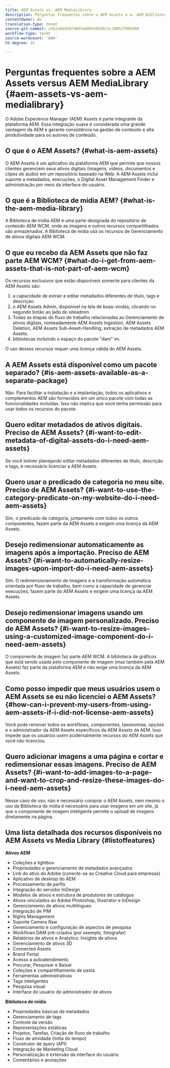 ```yaml
---
title: AEM Assets vs. AEM MediaLibrary
description: Perguntas frequentes sobre a AEM Assets e a. AEM Biblioteca de mídia, incluindo diferenças entre os dois.
contentOwner: AG
translation-type: tm+mt
source-git-commit: a3b2a66958fd8d3a68b450938c5c18053f00b998
workflow-type: tm+mt
source-wordcount: '694'
ht-degree: 3%

---
```



# Perguntas frequentes sobre a AEM Assets versus AEM MediaLibrary {#aem-assets-vs-aem-medialibrary}

O Adobe Experience Manager (AEM) Assets é parte integrante da plataforma AEM. Essa integração suave é considerada uma grande vantagem da AEM e garante consistência na gestão de conteúdo e alta produtividade para os autores de conteúdo.

## O que é o AEM Assets? {#what-is-aem-assets}

O AEM Assets é um aplicativo da plataforma AEM que permite que nossos clientes gerenciem seus ativos digitais (imagens, vídeos, documentos e clipes de áudio) em um repositório baseado na Web. A AEM Assets inclui suporte a metadados, execuções, o Digital Asset Management Finder e administração por meio da interface do usuário.

## O que é a Biblioteca de mídia AEM? {#what-is-the-aem-media-library}

A Biblioteca de mídia AEM é uma parte designada do repositório de conteúdo AEM WCM, onde as imagens e outros recursos compartilhados são armazenados. A Biblioteca de mídia usa os recursos de Gerenciamento de ativos digitais AEM WCM.

## O que eu recebo da AEM Assets que não faz parte AEM WCM? {#what-do-i-get-from-aem-assets-that-is-not-part-of-aem-wcm}

Os recursos exclusivos que estão disponíveis somente para clientes da AEM Assets são:

1. a capacidade de extrair e editar metadados diferentes de título, tags e descrição.
1. o AEM Assets Admin, disponível na tela de boas-vindas, clicando no segundo botão ao lado do siteadmin.
1. Todas as etapas do fluxo de trabalho relacionadas ao Gerenciamento de ativos digitais, nomeadamente AEM Assets Ingestion, AEM Assets Deletion, AEM Assets Sub-Asset-Handling, extração de metadados AEM Assets.
1. bibliotecas incluindo o espaço do pacote &quot;dam&quot; im.

O uso desses recursos requer uma licença válida do AEM Assets.

## A AEM Assets está disponível como um pacote separado? {#is-aem-assets-available-as-a-separate-package}

Não. Para facilitar a instalação e a implantação, todos os aplicativos e complementos AEM são fornecidos em um único pacote com todas as funcionalidades incluídas. Isso não implica que você tenha permissão para usar todos os recursos do pacote.

## Quero editar metadados de ativos digitais. Preciso de AEM Assets? {#i-want-to-edit-metadata-of-digital-assets-do-i-need-aem-assets}

Se você estiver planejando editar metadados diferentes de título, descrição e tags, é necessário licenciar a AEM Assets.

## Quero usar o predicado de categoria no meu site. Preciso de AEM Assets? {#i-want-to-use-the-category-predicate-on-my-website-do-i-need-aem-assets}

Sim, o predicado de categoria, juntamente com todos os outros componentes, fazem parte da AEM Assets e exigem uma licença da AEM Assets.

## Desejo redimensionar automaticamente as imagens após a importação. Preciso de AEM Assets? {#i-want-to-automatically-resize-images-upon-import-do-i-need-aem-assets}

Sim. O redimensionamento de imagens e a transformação automática orientada por fluxo de trabalho, bem como a capacidade de gerenciar execuções, fazem parte do AEM Assets e exigem uma licença da AEM Assets.

## Desejo redimensionar imagens usando um componente de imagem personalizado. Preciso de AEM Assets? {#i-want-to-resize-images-using-a-customized-image-component-do-i-need-aem-assets}

O componente de imagem faz parte AEM WCM. A biblioteca de gráficos que está sendo usada pelo componente de imagem (mas também pela AEM Assets) faz parte da plataforma AEM e não exige uma licença da AEM Assets.

## Como posso impedir que meus usuários usem o AEM Assets se eu não licenciei o AEM Assets? {#how-can-i-prevent-my-users-from-using-aem-assets-if-i-did-not-license-aem-assets}

Você pode remover todos os workflows, componentes, taxonomias, opções e o administrador da AEM Assets específicos da AEM Assets da AEM. Isso impede que os usuários usem acidentalmente recursos do AEM Assets que você não licenciou.

## Quero adicionar imagens a uma página e cortar e redimensionar essas imagens. Preciso de AEM Assets? {#i-want-to-add-images-to-a-page-and-want-to-crop-and-resize-these-images-do-i-need-aem-assets}

Nesse caso de uso, não é necessário comprar o AEM Assets, nem mesmo o uso da Biblioteca de mídia é necessário para usar imagens em um site, já que o componente de imagem inteligente permite o upload de imagens diretamente na página.

## Uma lista detalhada dos recursos disponíveis no AEM Assets vs Media Library {#listoffeatures}

**Ativos AEM**

* Coleções e lightbox
* Propriedades e gerenciamento de metadados avançados
* Link do ativo do Adobe (conecte-se ao Creative Cloud para empresas)
* Aplicativo de desktop do AEM
* Processamento de perfis
* Integração do servidor InDesign
* Modelos de ativos e estrutura de produtores de catálogos
* Ativos vinculados ao Adobe Photoshop, Illustrator e InDesign
* Gerenciamento de ativos multilíngues
* Integração de PIM
* Rights Management
* Suporte Camera Raw
* Gerenciamento e configuração de aspectos de pesquisa
* Workflows DAM pré-criados (por exemplo, fotografar)
* Relatórios de ativos e Analytics: Insights de ativos
* Gerenciamento de ativos 3D
* Connected Assets
* Brand Portal
* Acesso a autoatendimento
* Procurar, Pesquisar e Baixar
* Coleções e compartilhamento de pasta
* Ferramentas administrativas
* Tags inteligentes
* Pesquisa visual
* Interface do usuário do administrador de ativos

**Biblioteca de mídia**

* Propriedades básicas de metadados
* Gerenciamento de tags
* Controle da versão
* Representações estáticas
* Projetos, Tarefas, Criação de fluxo de trabalho
* Fluxo de atividade (linha do tempo)
* Construtor de query (API)
* Integração de Marketing Cloud
* Personalização e extensão da interface do usuário
* Comentários e anotações